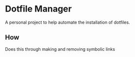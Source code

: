 # Dotfile Manager

A personal project to help automate the installation of dotfiles.

## How

Does this through making and removing symbolic links
